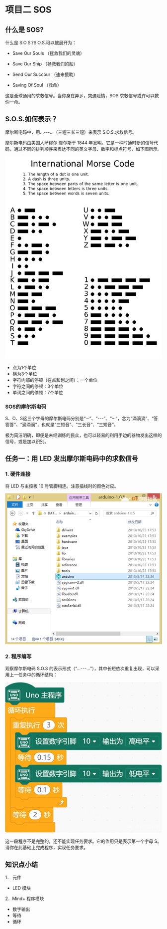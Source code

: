 # 项目二 SOS

## 什么是 SOS?

什么是 S.O.S.?S.O.S.可以被展开为：

- Save Our Souls （拯救我们的灵魂）

- Save Our Ship （拯救我们的船）
- Send Our Succour （速来援助）
- Saving Of Soul （救命）

这是全球通用的求救信号。当你身在异乡，突遇险情，SOS 求救信号或许可以救你一命。

## S.O.S.如何表示？

摩尔斯电码中，用…---…（三短三长三短）来表示 S.O.S.求救信号。

摩尔斯电码由美国人萨缪尔·摩尔斯于 1844 年发明。它是一种时通时断的信号代码，通过不同的排列顺序来表达不同的英文字母、数字和标点符号，如下图所示。

![Morse code - Wikipedia](assets/1200px-International_Morse_Code.svg.png)

- 点为1个单位
- 横为3个单位
- 字符内部的停顿（在点和划之间）：一个单位
- 字符之间的停顿：3个单位
- 单词之间的停顿：7个单位

### SOS的摩尔斯电码

S、O、S这三个字母的摩尔斯电码分别是“···”、“---”、“···”，念为“滴滴滴”、“答答答”、“滴滴滴”，也就是“三短音”、“三长音”、“三短音”。

极为简洁明确，即便是未经训练的民众，也可以轻易的利用手边的器物发出这样的信号，或是加以识别。

## 任务一：用 LED 发出摩尔斯电码中的求救信号

### 1.  硬件连接

将 LED 与主控板 10 号管脚相连。注意插线时的颜色对应。

![img](assets/forum.png)

### 2. 程序编写

观察摩尔斯电码 S.O.S 的表示形式（“…---…”），其中长短依次重复出现，可以采用上一任务中的循环结构：

![img](assets/forum-16348055769263.png)

这一段程序不是完整的，还不能实现任务要求。它的作用只是表示第一个字母 S。请你在此基础上完成程序，实现任务要求。

## 知识点小结

1． 元件

- LED 模块

2．Mind+ 程序模块

- 数字输出
- 等待
- 循环
